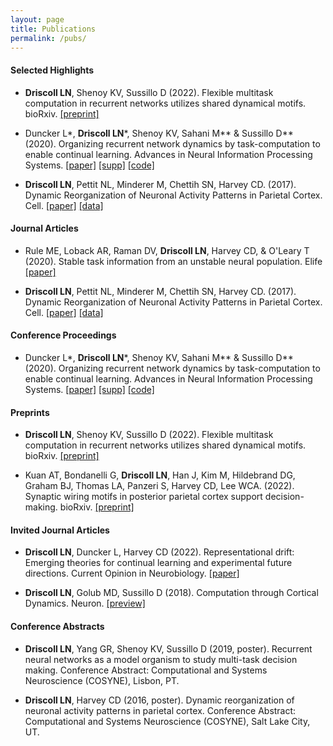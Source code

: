 ```yaml
---
layout: page
title: Publications
permalink: /pubs/
---
```


#### Selected Highlights
* __Driscoll LN__, Shenoy KV, Sussillo D (2022). Flexible multitask computation in recurrent networks utilizes shared dynamical motifs. bioRxiv. [[preprint]](https://www.biorxiv.org/content/10.1101/2022.08.15.503870v1.full.pdf)

* Duncker L\*, __Driscoll LN__\*, Shenoy KV, Sahani M\*\* & Sussillo D\*\* (2020). Organizing recurrent network dynamics by task-computation to enable continual learning. Advances in Neural Information Processing Systems. [[paper]](https://proceedings.neurips.cc/paper/2020/file/a576eafbce762079f7d1f77fca1c5cc2-Paper.pdf) [[supp]](https://proceedings.neurips.cc/paper/2020/file/a576eafbce762079f7d1f77fca1c5cc2-Supplemental.pdf) [[code]](https://github.com/LDlabs/seqMultiTaskRNN)

* __Driscoll LN__, Pettit NL, Minderer M, Chettih SN, Harvey CD. (2017). Dynamic Reorganization of Neuronal Activity Patterns in Parietal Cortex. Cell. [[paper]](/pdfs/Driscoll_2017.pdf) [[data]](https://datadryad.org/stash/dataset/doi:10.5061/dryad.gqnk98sjq)

#### Journal Articles

* Rule ME, Loback AR, Raman DV, __Driscoll LN__, Harvey CD, & O'Leary T (2020). Stable task information from an unstable neural population. Elife [[paper]](/pdfs/Driscoll_2020.pdf)

* __Driscoll LN__, Pettit NL, Minderer M, Chettih SN, Harvey CD. (2017). Dynamic Reorganization of Neuronal Activity Patterns in Parietal Cortex. Cell. [[paper]](/pdfs/Driscoll_2017.pdf) [[data]](https://datadryad.org/stash/dataset/doi:10.5061/dryad.gqnk98sjq)

#### Conference Proceedings

* Duncker L\*, __Driscoll LN__\*, Shenoy KV, Sahani M\*\* & Sussillo D\*\* (2020). Organizing recurrent network dynamics by task-computation to enable continual learning. Advances in Neural Information Processing Systems. [[paper]](https://proceedings.neurips.cc/paper/2020/file/a576eafbce762079f7d1f77fca1c5cc2-Paper.pdf) [[supp]](https://proceedings.neurips.cc/paper/2020/file/a576eafbce762079f7d1f77fca1c5cc2-Supplemental.pdf) [[code]](https://github.com/LDlabs/seqMultiTaskRNN)

#### Preprints

* __Driscoll LN__, Shenoy KV, Sussillo D (2022). Flexible multitask computation in recurrent networks utilizes shared dynamical motifs. bioRxiv. [[preprint]](https://www.biorxiv.org/content/10.1101/2022.08.15.503870v1.full.pdf)

* Kuan AT, Bondanelli G, __Driscoll LN__, Han J, Kim M, Hildebrand DG, Graham BJ, Thomas LA, Panzeri S, Harvey CD, Lee WCA. (2022). Synaptic wiring motifs in posterior parietal cortex support decision-making. bioRxiv. [[preprint]](https://www.biorxiv.org/content/10.1101/2022.04.13.488176v1.full.pdf)


#### Invited Journal Articles

* __Driscoll LN__, Duncker L, Harvey CD (2022). Representational drift: Emerging theories for continual learning and experimental future directions. Current Opinion in Neurobiology. [[paper]](/pdfs/drift_opinion.pdf)

* __Driscoll LN__, Golub MD, Sussillo D (2018). Computation through Cortical Dynamics. Neuron. [[preview]](/pdfs/Driscoll_2018.pdf)

#### Conference Abstracts

* __Driscoll LN__, Yang GR, Shenoy KV, Sussillo D (2019, poster). Recurrent neural networks as a model organism to study multi-task decision making. Conference Abstract: Computational and Systems Neuroscience (COSYNE), Lisbon, PT.

* __Driscoll LN__, Harvey CD (2016, poster). Dynamic reorganization of neuronal activity patterns in parietal cortex. Conference Abstract: Computational and Systems Neuroscience (COSYNE), Salt Lake City, UT.
